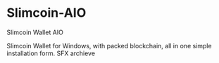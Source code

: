 # Slimcoin-AIO
Slimcoin Wallet AIO

Slimcoin Wallet for Windows, with packed blockchain, all in one simple installation form.
SFX archieve

